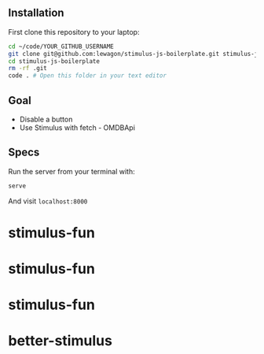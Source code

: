## Installation

First clone this repository to your laptop:

```bash
cd ~/code/YOUR_GITHUB_USERNAME
git clone git@github.com:lewagon/stimulus-js-boilerplate.git stimulus-js-boilerplate
cd stimulus-js-boilerplate
rm -rf .git
code . # Open this folder in your text editor
```

## Goal

- Disable a button
- Use Stimulus with fetch - OMDBApi


## Specs

Run the server from your terminal with:

```bash
serve
```

And visit `localhost:8000`
# stimulus-fun
# stimulus-fun
# stimulus-fun
# better-stimulus
